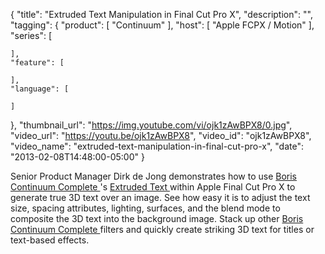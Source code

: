{
  "title": "Extruded Text Manipulation in Final Cut Pro X",
  "description": "",
  "tagging": {
    "product": [
      "Continuum"
    ],
    "host": [
      "Apple FCPX / Motion"
    ],
    "series": [

    ],
    "feature": [

    ],
    "language": [

    ]
  },
  "thumbnail_url": "https://img.youtube.com/vi/ojk1zAwBPX8/0.jpg",
  "video_url": "https://youtu.be/ojk1zAwBPX8",
  "video_id": "ojk1zAwBPX8",
  "video_name": "extruded-text-manipulation-in-final-cut-pro-x",
  "date": "2013-02-08T14:48:00-05:00"
}

Senior Product Manager Dirk de Jong demonstrates how to use [ Boris Continuum
Complete ](/products/continuum/)
's [ Extruded Text ](/products/continuum-units/3d-objects/) within Apple Final Cut Pro X to generate true 3D text over an image.
See how easy it is to adjust the text size, spacing attributes, lighting,
surfaces, and the blend mode to composite the 3D text into the background
image. Stack up other [ Boris Continuum Complete
](/products/continuum/) filters
and quickly create striking 3D text for titles or text-based effects.

